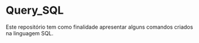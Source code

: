 # Query_SQL

Este repositório tem como finalidade apresentar alguns comandos criados na linguagem SQL.

